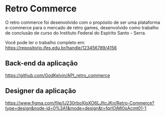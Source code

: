 # Retro Commerce
O retro commerce foi desenvolvido com o propósito de ser uma plataforma e-commerce para o mercado de retro games, desenvolvido como trabalho de conclusão de curso do Instituto Federal do Espírito Santo - Serra.

Você pode ler o trabalho completo em: https://repositorio.ifes.edu.br/handle/123456789/4156

## Back-end da aplicação
https://github.com/GodKelvin/API_retro_commerce

## Designer da aplicação
https://www.figma.com/file/IJ230rboXIoXO6LJltcJKn/Retro-Commerce?type=design&node-id=0%3A1&mode=design&t=fqrIOjMI0sAcmt01-1